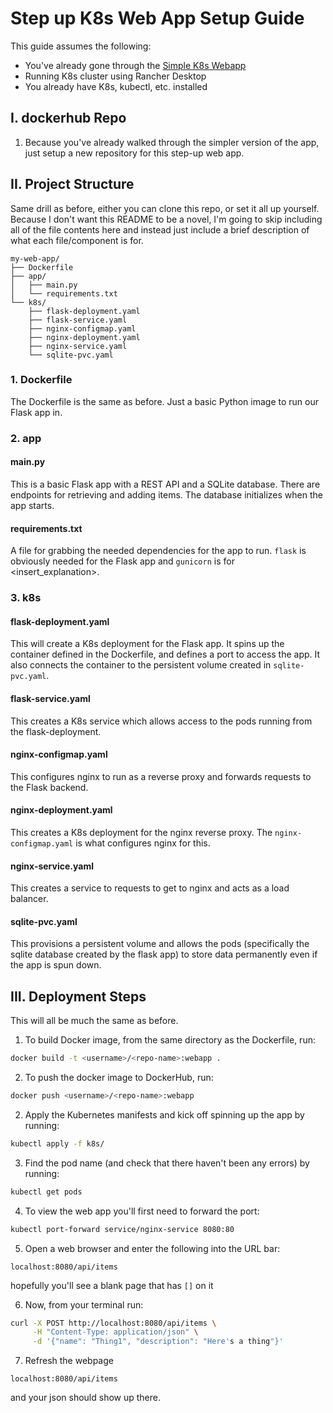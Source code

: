 # Step up K8s Web App Setup Guide

This guide assumes the following:
- You've already gone through the <a href="https://github.com/khutchi2/simple_k8s_webapp?tab=readme-ov-file"> Simple K8s Webapp </a>
- Running K8s cluster using Rancher Desktop
- You already have K8s, kubectl, etc. installed

## I. dockerhub Repo
1. Because you've already walked through the simpler version of the app, just setup a new repository for this step-up web app.

## II. Project Structure
Same drill as before, either you can clone this repo, or set it all up yourself.  Because I don't want this README to be a novel, I'm going to skip including all of the file contents here and instead just include a brief description of what each file/component is for.
```
my-web-app/
├── Dockerfile
├── app/
│   ├── main.py
│   └── requirements.txt
└── k8s/
    ├── flask-deployment.yaml
    ├── flask-service.yaml
    ├── nginx-configmap.yaml
    ├── nginx-deployment.yaml
    ├── nginx-service.yaml
    └── sqlite-pvc.yaml
```

### 1. Dockerfile
The Dockerfile is the same as before.  Just a basic Python image to run our Flask app in.


### 2. app
#### main.py
This is a basic Flask app with a REST API and a SQLite database.  There are endpoints for retrieving and adding items.  The database initializes when the app starts.

#### requirements.txt
A file for grabbing the needed dependencies for the app to run.  ```flask``` is obviously needed for the Flask app and ```gunicorn``` is for <insert_explanation>.

### 3. k8s
#### flask-deployment.yaml
This will create a K8s deployment for the Flask app.  It spins up the container defined in the Dockerfile, and defines a port to access the app.  It also connects the container to the persistent volume created in ```sqlite-pvc.yaml```.

#### flask-service.yaml
This creates a K8s service which allows access to the pods running from the flask-deployment.

#### nginx-configmap.yaml
This configures nginx to run as a reverse proxy and forwards requests to the Flask backend.

#### nginx-deployment.yaml
This creates a K8s deployment for the nginx reverse proxy.  The ```nginx-configmap.yaml``` is what configures nginx for this.

#### nginx-service.yaml
This creates a service to requests to get to nginx and acts as a load balancer.

#### sqlite-pvc.yaml
This provisions a persistent volume and allows the pods (specifically the sqlite database created by the flask app) to store data permanently even if the app is spun down.

## III. Deployment Steps
This will all be much the same as before.

1. To build Docker image, from the same directory as the Dockerfile, run:
```bash
docker build -t <username>/<repo-name>:webapp .
```

2. To push the docker image to DockerHub, run:
```bash
docker push <username>/<repo-name>:webapp
```

2. Apply the Kubernetes manifests and kick off spinning up the app by running:
```bash
kubectl apply -f k8s/
```
3. Find the pod name (and check that there haven't been any errors) by running:
```bash
kubectl get pods
```

4. To view the web app you'll first need to forward the port:
```bash
kubectl port-forward service/nginx-service 8080:80
```
5. Open a web browser and enter the following into the URL bar:
```
localhost:8080/api/items
```
hopefully you'll see a blank page that has ```[]``` on it

6. Now, from your terminal run:
```bash
curl -X POST http://localhost:8080/api/items \
     -H "Content-Type: application/json" \
     -d '{"name": "Thing1", "description": "Here's a thing"}'
```

7. Refresh the webpage 
```
localhost:8080/api/items
```
and your json should show up there.